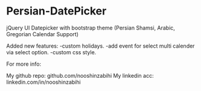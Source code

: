 # Persian-DatePicker
jQuery UI Datepicker with bootstrap theme (Persian Shamsi, Arabic, Gregorian Calendar Support)

Added new features:
-custom holidays.
-add event for select multi calender via select option.
-custom css style.

For more info:

My github repo: github.com/nooshinzabihi
My linkedin acc: linkedin.com/in/nooshinzabihi

